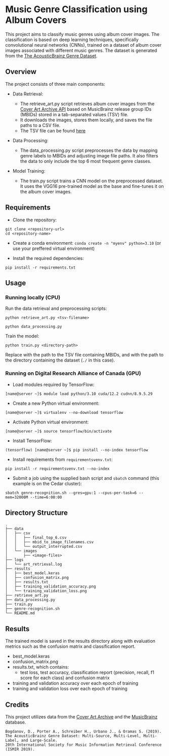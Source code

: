 # Music Genre Classification using Album Covers

This project aims to classify music genres using album cover images. The classification is based on deep learning techniques, specifically convolutional neural networks (CNNs), trained on a dataset of album cover images associated with different music genres. The dataset is generated from the [The AcousticBrainz Genre Dataset](https://mtg.github.io/acousticbrainz-genre-dataset/).

## Overview

The project consists of three main components:

- Data Retrieval:
    - The retrieve_art.py script retrieves album cover images from the [Cover Art Archive API](https://wiki.musicbrainz.org/Cover_Art_Archive/API) based on MusicBrainz release group IDs (MBIDs) stored in a tab-separated values (TSV) file. 
    - It downloads the images, stores them locally, and saves the file paths to a CSV file.
    - The TSV file can be found [here](https://zenodo.org/records/2554044)

- Data Processing:  
    - The data_processing.py script preprocesses the data by mapping genre labels to MBIDs and adjusting image file paths. It also filters the data to only include the top 6 most frequent genre classes.

- Model Training:
    - The train.py script trains a CNN model on the preprocessed dataset. It uses the VGG16 pre-trained model as the base and fine-tunes it on the album cover images.

## Requirements

- Clone the repository:
```
git clone <repository-url>
cd <repository-name>
```
- Create a conda environment:
`conda create -n "myenv" python=3.10` (or use your preffered virtual environment)

- Install the required dependencies:

`pip install -r requirements.txt`


## Usage

### Running locally (CPU)

Run the data retrieval and preprocessing scripts:

`python retrieve_art.py <tsv-filename>`

`python data_processing.py`

Train the model:

`python train.py <directory-path>`

Replace <tsv-filename> with the path to the TSV file containing MBIDs, and <directory-path> with the path to the directory containing the dataset (`./` in this case).

### Running on Digital Research Alliance of Canada (GPU)

- Load modules required by TensorFlow:

`[name@server ~]$ module load python/3.10 cuda/12.2 cudnn/8.9.5.29`
- Create a new Python virtual environment:

`[name@server ~]$ virtualenv --no-download tensorflow`
- Activate Python virtual environment:

`[name@server ~]$ source tensorflow/bin/activate`
- Install TensorFlow:

`(tensorflow) [name@server ~]$ pip install --no-index tensorflow`
- Install requirements from `requirementsvenv.txt`:

`pip install -r requirementsvenv.txt --no-index`
- Submit a job using the supplied bash script and `sbatch` command (this example is on the Cedar cluster):

`sbatch genre-recognition.sh --gres=gpu:1 --cpus-per-task=6 --mem=32000M --time=6:00:00`

## Directory Structure
```
.
├── data
│   ├── csv
│   │   ├── final_top_6.csv
│   │   ├── mbid_to_image_filenames.csv
│   │   └── output_interrupted.csv
│   └── images
│       ├── <image-files>
├── logs
│   └── art_retrieval.log
├── results
│   ├── best_model.keras
│   ├── confusion_matrix.png
│   ├── results.txt
│   ├── training_validation_accuracy.png
│   └── training_validation_loss.png
├── retrieve_art.py
├── data_processing.py
├── train.py
├── genre-recognition.sh
└── README.md
```

## Results

The trained model is saved in the results directory along with evaluation metrics such as the confusion matrix and classification report.
- best_model.keras 
- confusion_matrix.png
- results.txt, which contains:
    - test loss, test accuracy, classification report (precision, recall, f1 score for each class) and confusion matrix
- training and validation accuracy over each epoch of training
- training and validation loss over each epoch of training

## Credits

This project utilizes data from the [Cover Art Archive](https://coverartarchive.org/) and the [MusicBrainz](https://musicbrainz.org/) database.

```
Bogdanov, D., Porter A., Schreiber H., Urbano J., & Oramas S. (2019).
The AcousticBrainz Genre Dataset: Multi-Source, Multi-Level, Multi-Label, and Large-Scale. 
20th International Society for Music Information Retrieval Conference (ISMIR 2019).
```
